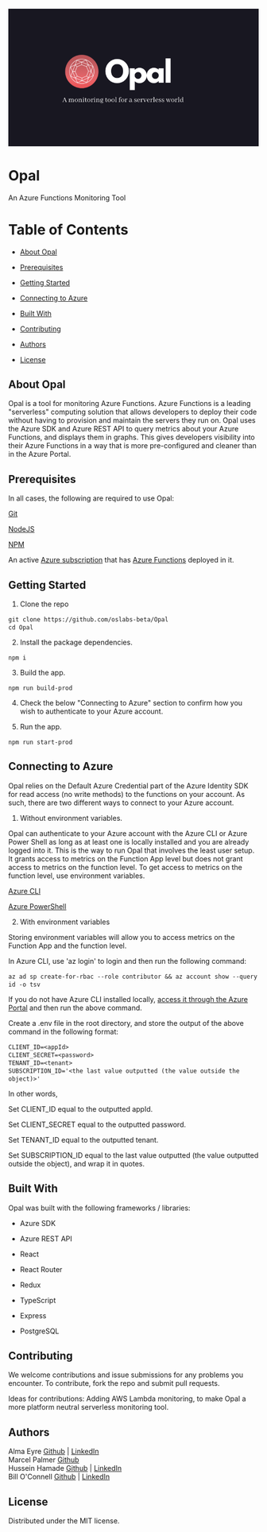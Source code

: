 <p style="text-align:center"><img src="assets/images/opalheader.png"></p>

# Opal
An Azure Functions Monitoring Tool

# Table of Contents

- [About Opal](#about-opal)

- [Prerequisites](#prerequisites)

- [Getting Started](#getting-started)

- [Connecting to Azure](#connecting-to-azure)

- [Built With](#built-with)

- [Contributing](#contributing)

- [Authors](#authors)

- [License](#license)

## About Opal

Opal is a tool for monitoring Azure Functions. Azure Functions is a leading "serverless" computing solution that allows developers to deploy their code without having to provision and maintain the servers they run on. Opal uses the Azure SDK and Azure REST API to query metrics about your Azure Functions, and displays them in graphs. This gives developers visibility into their Azure Functions in a way that is more pre-configured and cleaner than in the Azure Portal.

## Prerequisites
In all cases, the following are required to use Opal:

[Git](https://git-scm.com/)

[NodeJS](https://nodejs.org/en/)

[NPM](https://www.npmjs.com/)

An active [Azure subscription](https://azure.microsoft.com/en-us/free/) that has [Azure Functions](https://docs.microsoft.com/en-us/azure/azure-functions/functions-create-function-app-portal) deployed in it.

## Getting Started

1. Clone the repo

```
git clone https://github.com/oslabs-beta/Opal
cd Opal
```

2. Install the package dependencies.

```
npm i
```

3. Build the app.

```
npm run build-prod
```

4. Check the below "Connecting to Azure" section to confirm how you wish to authenticate to your Azure account.

5. Run the app.

```
npm run start-prod
```

## Connecting to Azure

Opal relies on the Default Azure Credential part of the Azure Identity SDK for read access (no write methods) to the functions on your account. As such, there are two different ways to connect to your Azure account.

1. Without environment variables.

Opal can authenticate to your Azure account with the Azure CLI or Azure Power Shell as long as at least one is locally installed and you are already logged into it. This is the way to run Opal that involves the least user setup. It grants access to metrics on the Function App level but does not grant access to metrics on the function level. To get access to metrics on the function level, use environment variables.

[Azure CLI](https://docs.microsoft.com/en-us/cli/azure/install-azure-cli)

[Azure PowerShell](https://docs.microsoft.com/en-us/powershell/azure/install-az-ps?view=azps-7.2.0)

2. With environment variables

Storing environment variables will allow you to access metrics on the Function App and the function level.

In Azure CLI, use 'az login' to login and then run the following command:

```
az ad sp create-for-rbac --role contributor && az account show --query id -o tsv
```

If you do not have Azure CLI installed locally, [access it through the Azure Portal](https://docs.microsoft.com/en-us/azure/cloud-shell/overview) and then run the above command.

Create a .env file in the root directory, and store the output of the above command in the following format:

```
CLIENT_ID=<appId>
CLIENT_SECRET=<password>
TENANT_ID=<tenant>
SUBSCRIPTION_ID='<the last value outputted (the value outside the object)>'
```

In other words,

Set CLIENT_ID equal to the outputted appId.

Set CLIENT_SECRET equal to the outputted password.

Set TENANT_ID equal to the outputted tenant.

Set SUBSCRIPTION_ID equal to the last value outputted (the value outputted outside the object), and wrap it in quotes.

## Built With
Opal was built with the following frameworks / libraries:

* Azure SDK

* Azure REST API

* React

* React Router

* Redux

* TypeScript

* Express

* PostgreSQL


## Contributing

We welcome contributions and issue submissions for any problems you encounter. To contribute, fork the repo and submit pull requests.

Ideas for contributions: Adding AWS Lambda monitoring, to make Opal a more platform neutral serverless monitoring tool.

## Authors
Alma Eyre [Github](https://github.com/aselunar) | [LinkedIn](https://www.linkedin.com/in/alma-eyre/) <br>
Marcel Palmer [Github](https://github.com/Marcelckp)<br>
Hussein Hamade [Github](https://github.com/hhamade98) | [LinkedIn](https://www.linkedin.com/in/hussein-hamade-/) <br>
Bill O'Connell [Github](https://github.com/wdoconnell) | [LinkedIn](https://www.linkedin.com/in/bill-o-connell-6b950177/) <br>

## License
Distributed under the MIT license.
